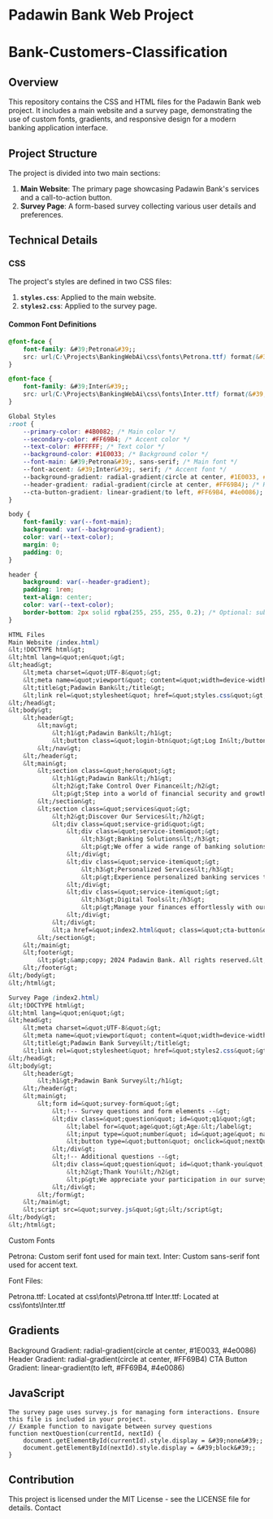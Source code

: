 

# Padawin Bank Web Project
# Bank-Customers-Classification

## Overview

This repository contains the CSS and HTML files for the Padawin Bank web project. It includes a main website and a survey page, demonstrating the use of custom fonts, gradients, and responsive design for a modern banking application interface.

## Project Structure

The project is divided into two main sections:

1. **Main Website**: The primary page showcasing Padawin Bank&#39;s services and a call-to-action button.
2. **Survey Page**: A form-based survey collecting various user details and preferences.

## Technical Details

### CSS

The project&#39;s styles are defined in two CSS files:

1. **`styles.css`**: Applied to the main website.
2. **`styles2.css`**: Applied to the survey page.

#### Common Font Definitions

```css
@font-face {
    font-family: &#39;Petrona&#39;;
    src: url(C:\Projects\BankingWebAi\css\fonts\Petrona.ttf) format(&#39;truetype&#39;);
}

@font-face {
    font-family: &#39;Inter&#39;;
    src: url(C:\Projects\BankingWebAi\css\fonts\Inter.ttf) format(&#39;truetype&#39;);
}

Global Styles
:root {
    --primary-color: #4B0082; /* Main color */
    --secondary-color: #FF69B4; /* Accent color */
    --text-color: #FFFFFF; /* Text color */
    --background-color: #1E0033; /* Background color */
    --font-main: &#39;Petrona&#39;, sans-serif; /* Main font */
    --font-accent: &#39;Inter&#39;, serif; /* Accent font */
    --background-gradient: radial-gradient(circle at center, #1E0033, #4e0086); /* Background gradient */
    --header-gradient: radial-gradient(circle at center, #FF69B4); /* Header gradient */
    --cta-button-gradient: linear-gradient(to left, #FF69B4, #4e0086); /* CTA button gradient */
}

body {
    font-family: var(--font-main);
    background: var(--background-gradient);
    color: var(--text-color);
    margin: 0;
    padding: 0;
}

header {
    background: var(--header-gradient);
    padding: 1rem;
    text-align: center;
    color: var(--text-color);
    border-bottom: 2px solid rgba(255, 255, 255, 0.2); /* Optional: subtle border */
}

HTML Files
Main Website (index.html)
&lt;!DOCTYPE html&gt;
&lt;html lang=&quot;en&quot;&gt;
&lt;head&gt;
    &lt;meta charset=&quot;UTF-8&quot;&gt;
    &lt;meta name=&quot;viewport&quot; content=&quot;width=device-width, initial-scale=1.0&quot;&gt;
    &lt;title&gt;Padawin Bank&lt;/title&gt;
    &lt;link rel=&quot;stylesheet&quot; href=&quot;styles.css&quot;&gt;
&lt;/head&gt;
&lt;body&gt;
    &lt;header&gt;
        &lt;nav&gt;
            &lt;h1&gt;Padawin Bank&lt;/h1&gt;
            &lt;button class=&quot;login-btn&quot;&gt;Log In&lt;/button&gt;
        &lt;/nav&gt;
    &lt;/header&gt;
    &lt;main&gt;
        &lt;section class=&quot;hero&quot;&gt;
            &lt;h1&gt;Padawin Bank&lt;/h1&gt;
            &lt;h2&gt;Take Control Over Finance&lt;/h2&gt;
            &lt;p&gt;Step into a world of financial security and growth. We are here to guide you every step of the way.&lt;/p&gt;
        &lt;/section&gt;
        &lt;section class=&quot;services&quot;&gt;
            &lt;h2&gt;Discover Our Services&lt;/h2&gt;
            &lt;div class=&quot;service-grid&quot;&gt;
                &lt;div class=&quot;service-item&quot;&gt;
                    &lt;h3&gt;Banking Solutions&lt;/h3&gt;
                    &lt;p&gt;We offer a wide range of banking solutions to meet your individual needs, from savings and checking accounts to investment options and loans.&lt;/p&gt;
                &lt;/div&gt;
                &lt;div class=&quot;service-item&quot;&gt;
                    &lt;h3&gt;Personalized Services&lt;/h3&gt;
                    &lt;p&gt;Experience personalized banking services tailored to your specific requirements. Our dedicated team provides expert advice and support.&lt;/p&gt;
                &lt;/div&gt;
                &lt;div class=&quot;service-item&quot;&gt;
                    &lt;h3&gt;Digital Tools&lt;/h3&gt;
                    &lt;p&gt;Manage your finances effortlessly with our user-friendly digital tools. Access your accounts, transfer funds, and more with just a few clicks.&lt;/p&gt;
                &lt;/div&gt;
            &lt;/div&gt;
            &lt;a href=&quot;index2.html&quot; class=&quot;cta-button&quot;&gt;Take me to survey page&lt;/a&gt;
        &lt;/section&gt;
    &lt;/main&gt;
    &lt;footer&gt;
        &lt;p&gt;&amp;copy; 2024 Padawin Bank. All rights reserved.&lt;/p&gt;
    &lt;/footer&gt;
&lt;/body&gt;
&lt;/html&gt;

Survey Page (index2.html)
&lt;!DOCTYPE html&gt;
&lt;html lang=&quot;en&quot;&gt;
&lt;head&gt;
    &lt;meta charset=&quot;UTF-8&quot;&gt;
    &lt;meta name=&quot;viewport&quot; content=&quot;width=device-width, initial-scale=1.0&quot;&gt;
    &lt;title&gt;Padawin Bank Survey&lt;/title&gt;
    &lt;link rel=&quot;stylesheet&quot; href=&quot;styles2.css&quot;&gt;
&lt;/head&gt;
&lt;body&gt;
    &lt;header&gt;
        &lt;h1&gt;Padawin Bank Survey&lt;/h1&gt;
    &lt;/header&gt;
    &lt;main&gt;
        &lt;form id=&quot;survey-form&quot;&gt;
            &lt;!-- Survey questions and form elements --&gt;
            &lt;div class=&quot;question&quot; id=&quot;q1&quot;&gt;
                &lt;label for=&quot;age&quot;&gt;Age:&lt;/label&gt;
                &lt;input type=&quot;number&quot; id=&quot;age&quot; name=&quot;age&quot; min=&quot;18&quot; max=&quot;200&quot; required&gt;
                &lt;button type=&quot;button&quot; onclick=&quot;nextQuestion(&#39;q1&#39;, &#39;q2&#39;)&quot;&gt;Next&lt;/button&gt;
            &lt;/div&gt;
            &lt;!-- Additional questions --&gt;
            &lt;div class=&quot;question&quot; id=&quot;thank-you&quot; style=&quot;display:none;&quot;&gt;
                &lt;h2&gt;Thank You!&lt;/h2&gt;
                &lt;p&gt;We appreciate your participation in our survey.&lt;/p&gt;
            &lt;/div&gt;
        &lt;/form&gt;
    &lt;/main&gt;
    &lt;script src=&quot;survey.js&quot;&gt;&lt;/script&gt;
&lt;/body&gt;
&lt;/html&gt;
```
Custom Fonts

Petrona: Custom serif font used for main text.
Inter: Custom sans-serif font used for accent text.

Font Files:

Petrona.ttf: Located at css\fonts\Petrona.ttf
Inter.ttf: Located at css\fonts\Inter.ttf

## Gradients

Background Gradient: radial-gradient(circle at center, #1E0033, #4e0086)
Header Gradient: radial-gradient(circle at center, #FF69B4)
CTA Button Gradient: linear-gradient(to left, #FF69B4, #4e0086)

## JavaScript
```
The survey page uses survey.js for managing form interactions. Ensure this file is included in your project.
// Example function to navigate between survey questions
function nextQuestion(currentId, nextId) {
    document.getElementById(currentId).style.display = &#39;none&#39;;
    document.getElementById(nextId).style.display = &#39;block&#39;;
}
```
## Contribution

This project is licensed under the MIT License - see the LICENSE file for details.
Contact
